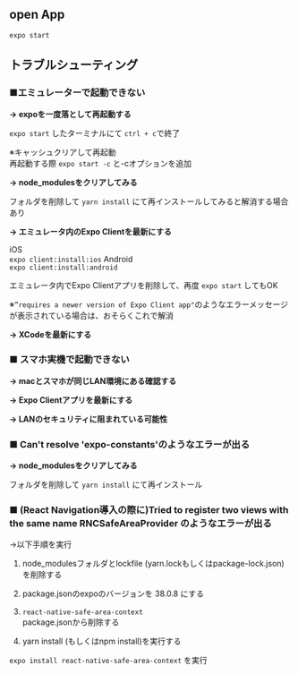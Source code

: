## open App
```
expo start
```
## トラブルシューティング
### ■エミュレーターで起動できない

**→ expoを一度落として再起動する** <br>

`expo start` したターミナルにて `ctrl + c`で終了 <br>

※キャッシュクリアして再起動 <br>
再起動する際 `expo start -c` と-cオプションを追加 <br>

**→ node_modulesをクリアしてみる** <br>

フォルダを削除して `yarn install` にて再インストールしてみると解消する場合あり <br>

**→ エミュレータ内のExpo Clientを最新にする** <br>

iOS <br>
`expo client:install:ios`
Android <br>
`expo client:install:android`

エミュレータ内でExpo Clientアプリを削除して、再度 `expo start` してもOK <br>

※`”requires a newer version of Expo Client app"`のようなエラーメッセージが表示されている場合は、おそらくこれで解消

**→ XCodeを最新にする** <br>

### ■ スマホ実機で起動できない
**→ macとスマホが同じLAN環境にある確認する** <br>

**→ Expo Clientアプリを最新にする** <br>


**→ LANのセキュリティに阻まれている可能性**

### ■ Can't resolve 'expo-constants'のようなエラーが出る

**→ node_modulesをクリアしてみる**

フォルダを削除して `yarn install` にて再インストール

### ■ (React Navigation導入の際に)Tried to register two views with the same name RNCSafeAreaProvider のようなエラーが出る

→以下手順を実行
1. node_modulesフォルダとlockfile (yarn.lockもしくはpackage-lock.json)を削除する

2. package.jsonのexpoのバージョンを 38.0.8 にする

3. `react-native-safe-area-context` <br> package.jsonから削除する

4. yarn install (もしくはnpm install)を実行する

`expo install react-native-safe-area-context`
を実行